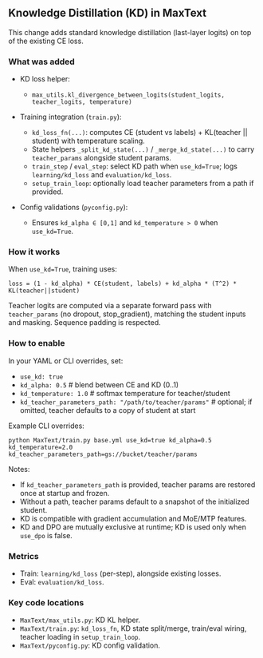 ## Knowledge Distillation (KD) in MaxText

This change adds standard knowledge distillation (last-layer logits) on top of the existing CE loss.

### What was added

- KD loss helper:
  - `max_utils.kl_divergence_between_logits(student_logits, teacher_logits, temperature)`

- Training integration (`train.py`):
  - `kd_loss_fn(...)`: computes CE (student vs labels) + KL(teacher || student) with temperature scaling.
  - State helpers `_split_kd_state(...)` / `_merge_kd_state(...)` to carry `teacher_params` alongside student params.
  - `train_step` / `eval_step`: select KD path when `use_kd=True`; logs `learning/kd_loss` and `evaluation/kd_loss`.
  - `setup_train_loop`: optionally load teacher parameters from a path if provided.

- Config validations (`pyconfig.py`):
  - Ensures `kd_alpha ∈ [0,1]` and `kd_temperature > 0` when `use_kd=True`.

### How it works

When `use_kd=True`, training uses:

```
loss = (1 - kd_alpha) * CE(student, labels) + kd_alpha * (T^2) * KL(teacher||student)
```

Teacher logits are computed via a separate forward pass with `teacher_params` (no dropout, stop_gradient), matching the student inputs and masking. Sequence padding is respected.

### How to enable

In your YAML or CLI overrides, set:

- `use_kd: true`
- `kd_alpha: 0.5`            # blend between CE and KD (0..1)
- `kd_temperature: 1.0`      # softmax temperature for teacher/student
- `kd_teacher_parameters_path: "/path/to/teacher/params"`  # optional; if omitted, teacher defaults to a copy of student at start

Example CLI overrides:

```
python MaxText/train.py base.yml use_kd=true kd_alpha=0.5 kd_temperature=2.0 kd_teacher_parameters_path=gs://bucket/teacher/params
```

Notes:
- If `kd_teacher_parameters_path` is provided, teacher params are restored once at startup and frozen.
- Without a path, teacher params default to a snapshot of the initialized student.
- KD is compatible with gradient accumulation and MoE/MTP features.
- KD and DPO are mutually exclusive at runtime; KD is used only when `use_dpo` is false.

### Metrics

- Train: `learning/kd_loss` (per-step), alongside existing losses.
- Eval: `evaluation/kd_loss`.

### Key code locations

- `MaxText/max_utils.py`: KD KL helper.
- `MaxText/train.py`: `kd_loss_fn`, KD state split/merge, train/eval wiring, teacher loading in `setup_train_loop`.
- `MaxText/pyconfig.py`: KD config validation.


